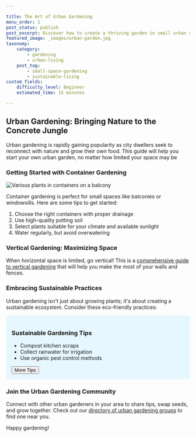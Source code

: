 ```yaml
---

title: The Art of Urban Gardening
menu_order: 1
post_status: publish
post_excerpt: Discover how to create a thriving garden in small urban spaces and transform your city living experience.
featured_image: _images/urban-garden.jpg
taxonomy:
    category:
        - gardening
        - urban-living
    post_tag:
        - small-space-gardening
        - sustainable-living
custom_fields:
    difficulty_level: Beginner
    estimated_time: 15 minutes

---
```


## Urban Gardening: Bringing Nature to the Concrete Jungle

Urban gardening is rapidly gaining popularity as city dwellers seek to reconnect with nature and grow their own food. This guide will help you start your own urban garden, no matter how limited your space may be

### Getting Started with Container Gardening

![Various plants in containers on a balcony](/_images/container-garden.jpg "A thriving container garden on an urban balcony")

Container gardening is perfect for small spaces like balconies or windowsills. Here are some tips to get started:

1. Choose the right containers with proper drainage
2. Use high-quality potting soil
3. Select plants suitable for your climate and available sunlight
4. Water regularly, but avoid overwatering

### Vertical Gardening: Maximizing Space

When horizontal space is limited, go vertical! This is a [comprehensive guide to vertical gardening](../gardening-techniques/vertical-gardening.md) that will help you make the most of your walls and fences.

### Embracing Sustainable Practices

Urban gardening isn't just about growing plants; it's about creating a sustainable ecosystem. Consider these eco-friendly practices:

<section id="sustainable-tips">
    <h3>Sustainable Gardening Tips</h3>
    <ul>
        <li>Compost kitchen scraps</li>
        <li>Collect rainwater for irrigation</li>
        <li>Use organic pest control methods</li>
    </ul>
    <button type="button" onclick="showMoreTips()">More Tips</button>
</section>

<script>
    function showMoreTips() {
        alert('Tip: Consider joining a community garden to expand your growing space and connect with fellow urban gardeners!');
    }
</script>

<style>
    #sustainable-tips {
        background-color: #e6f7ff;
        padding: 15px;
        border-radius: 5px;
    }
</style>

### Join the Urban Gardening Community

Connect with other urban gardeners in your area to share tips, swap seeds, and grow together. Check out our [directory of urban gardening groups](/community/urban-gardening-groups.md) to find one near you.

Happy gardening!